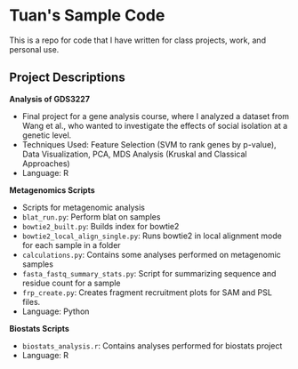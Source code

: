 # Tuan's Sample Code #
This is a repo for code that I have written for class projects, work, and personal use.

## Project Descriptions ##
**Analysis of GDS3227**
- Final project for a gene analysis course, where I analyzed a dataset from Wang et al., who wanted to investigate the effects of social isolation at a genetic level.
- Techniques Used: Feature Selection (SVM to rank genes by p-value), Data Visualization, PCA, MDS Analysis (Kruskal and Classical Approaches)
- Language: R

**Metagenomics Scripts**
- Scripts for metagenomic analysis
- `blat_run.py`: Perform blat on samples
- `bowtie2_built.py`: Builds index for bowtie2
- `bowtie2_local_align_single.py`: Runs bowtie2 in local alignment mode for each sample in a folder
- `calculations.py`: Contains some analyses performed on metagenomic samples
- `fasta_fastq_summary_stats.py`: Script for summarizing sequence and residue count for a sample
- `frp_create.py`: Creates fragment recruitment plots for SAM and PSL files.
- Language: Python

**Biostats Scripts**
- `biostats_analysis.r`: Contains analyses performed for biostats project
- Language: R